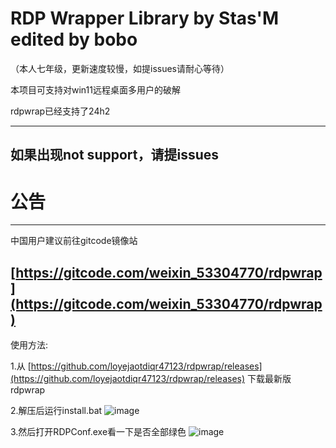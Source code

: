 # RDP Wrapper Library by Stas'M edited by bobo

（本人七年级，更新速度较慢，如提issues请耐心等待）

本项目可支持对win11远程桌面多用户的破解

rdpwrap已经支持了24h2
     
 -------------------------------------------------------------------------------------------------------------
 如果出现not support，请提issues
--------------------------------------------------------------------------------------------------------------

# 公告



--------------------------------------------------------------------------------------------------------------

中国用户建议前往gitcode镜像站

[https://gitcode.com/weixin_53304770/rdpwrap](https://gitcode.com/weixin_53304770/rdpwrap)
-------------------------------------------------------------------------------------------------------------
使用方法:

1.从 [https://github.com/loyejaotdiqr47123/rdpwrap/releases](https://github.com/loyejaotdiqr47123/rdpwrap/releases) 下载最新版rdpwrap

2.解压后运行install.bat
![image](https://img2.imgtp.com/2024/03/09/c0QN6eKl.png)

3.然后打开RDPConf.exe看一下是否全部绿色
![image](https://img2.imgtp.com/2024/03/09/XvYspUTI.png)



